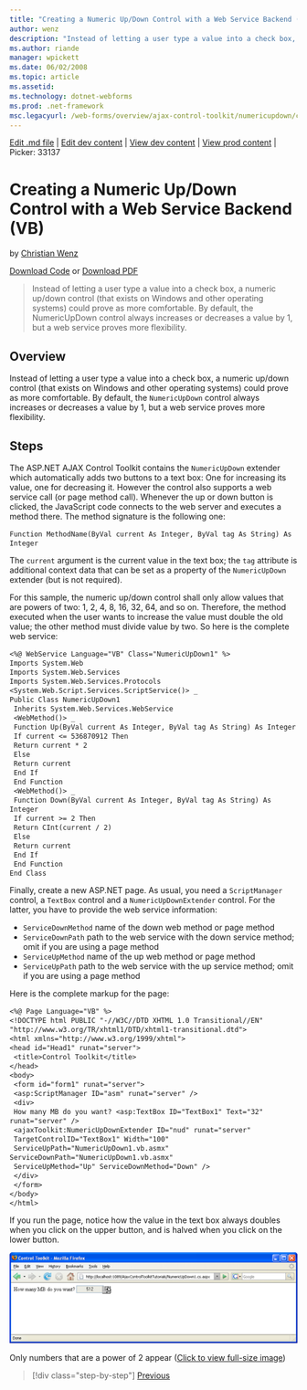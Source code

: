 ```yaml
---
title: "Creating a Numeric Up/Down Control with a Web Service Backend (VB) | Microsoft Docs"
author: wenz
description: "Instead of letting a user type a value into a check box, a numeric up/down control (that exists on Windows and other operating systems) could prove as more c..."
ms.author: riande
manager: wpickett
ms.date: 06/02/2008
ms.topic: article
ms.assetid: 
ms.technology: dotnet-webforms
ms.prod: .net-framework
msc.legacyurl: /web-forms/overview/ajax-control-toolkit/numericupdown/creating-a-numeric-up-down-control-with-a-web-service-backend-vb
---
```

[Edit .md file](C:\Projects\msc\dev\Msc.Www\Web.ASP\App_Data\github\web-forms\overview\ajax-control-toolkit\numericupdown\creating-a-numeric-up-down-control-with-a-web-service-backend-vb.md) | [Edit dev content](http://www.aspdev.net/umbraco#/content/content/edit/24837) | [View dev content](http://docs.aspdev.net/tutorials/web-forms/overview/ajax-control-toolkit/numericupdown/creating-a-numeric-up-down-control-with-a-web-service-backend-vb.html) | [View prod content](http://www.asp.net/web-forms/overview/ajax-control-toolkit/numericupdown/creating-a-numeric-up-down-control-with-a-web-service-backend-vb) | Picker: 33137

Creating a Numeric Up/Down Control with a Web Service Backend (VB)
====================
by [Christian Wenz](https://github.com/wenz)

[Download Code](http://download.microsoft.com/download/9/3/f/93f8daea-bebd-4821-833b-95205389c7d0/numericupdown1.vb.zip) or [Download PDF](http://download.microsoft.com/download/2/d/c/2dc10e34-6983-41d4-9c08-f78f5387d32b/numericupdown1VB.pdf)

> Instead of letting a user type a value into a check box, a numeric up/down control (that exists on Windows and other operating systems) could prove as more comfortable. By default, the NumericUpDown control always increases or decreases a value by 1, but a web service proves more flexibility.


## Overview

Instead of letting a user type a value into a check box, a numeric up/down control (that exists on Windows and other operating systems) could prove as more comfortable. By default, the `NumericUpDown` control always increases or decreases a value by 1, but a web service proves more flexibility.

## Steps

The ASP.NET AJAX Control Toolkit contains the `NumericUpDown` extender which automatically adds two buttons to a text box: One for increasing its value, one for decreasing it. However the control also supports a web service call (or page method call). Whenever the up or down button is clicked, the JavaScript code connects to the web server and executes a method there. The method signature is the following one:

    Function MethodName(ByVal current As Integer, ByVal tag As String) As Integer

The `current` argument is the current value in the text box; the `tag` attribute is additional context data that can be set as a property of the `NumericUpDown` extender (but is not required).

For this sample, the numeric up/down control shall only allow values that are powers of two: 1, 2, 4, 8, 16, 32, 64, and so on. Therefore, the method executed when the user wants to increase the value must double the old value; the other method must divide value by two. So here is the complete web service:

    <%@ WebService Language="VB" Class="NumericUpDown1" %>
    Imports System.Web
    Imports System.Web.Services
    Imports System.Web.Services.Protocols
    <System.Web.Script.Services.ScriptService()> _
    Public Class NumericUpDown1
     Inherits System.Web.Services.WebService
     <WebMethod()> _
     Function Up(ByVal current As Integer, ByVal tag As String) As Integer
     If current <= 536870912 Then
     Return current * 2
     Else
     Return current
     End If
     End Function
     <WebMethod()> _
     Function Down(ByVal current As Integer, ByVal tag As String) As Integer
     If current >= 2 Then
     Return CInt(current / 2)
     Else
     Return current
     End If
     End Function
    End Class

Finally, create a new ASP.NET page. As usual, you need a `ScriptManager` control, a `TextBox` control and a `NumericUpDownExtender` control. For the latter, you have to provide the web service information:

- `ServiceDownMethod` name of the down web method or page method
- `ServiceDownPath` path to the web service with the down service method; omit if you are using a page method
- `ServiceUpMethod` name of the up web method or page method
- `ServiceUpPath` path to the web service with the up service method; omit if you are using a page method

Here is the complete markup for the page:

    <%@ Page Language="VB" %>
    <!DOCTYPE html PUBLIC "-//W3C//DTD XHTML 1.0 Transitional//EN" "http://www.w3.org/TR/xhtml1/DTD/xhtml1-transitional.dtd">
    <html xmlns="http://www.w3.org/1999/xhtml">
    <head id="Head1" runat="server">
     <title>Control Toolkit</title>
    </head>
    <body>
     <form id="form1" runat="server">
     <asp:ScriptManager ID="asm" runat="server" />
     <div>
     How many MB do you want? <asp:TextBox ID="TextBox1" Text="32" runat="server" />
     <ajaxToolkit:NumericUpDownExtender ID="nud" runat="server"
     TargetControlID="TextBox1" Width="100"
     ServiceUpPath="NumericUpDown1.vb.asmx" ServiceDownPath="NumericUpDown1.vb.asmx"
     ServiceUpMethod="Up" ServiceDownMethod="Down" />
     </div>
     </form>
    </body>
    </html>

If you run the page, notice how the value in the text box always doubles when you click on the upper button, and is halved when you click on the lower button.


[![Only numbers that are a power of 2 appear](creating-a-numeric-up-down-control-with-a-web-service-backend-vb/_static/image2.png)](creating-a-numeric-up-down-control-with-a-web-service-backend-vb/_static/image1.png)

Only numbers that are a power of 2 appear ([Click to view full-size image](creating-a-numeric-up-down-control-with-a-web-service-backend-vb/_static/image3.png))

>[!div class="step-by-step"] [Previous](creating-a-numeric-up-down-control-with-a-web-service-backend-cs.md)